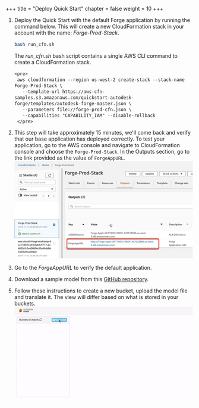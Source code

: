 +++
title = "Deploy Quick Start"
chapter = false
weight = 10
+++

1. Deploy the Quick Start with the default Forge application by running the command below. This will create a new CloudFormation stack in your account with the name: *Forge-Prod-Stack*.
  
    ```bash
    bash run_cfn.sh
    ```    
   The *run_cfn.sh* bash script contains a single AWS CLI command to create a CloudFormation stack.
   
       <pre>
        aws cloudformation --region us-west-2 create-stack --stack-name Forge-Prod-Stack \
          --template-url https://aws-cfn-samples.s3.amazonaws.com/quickstart-autodesk-forge/templates/autodesk-forge-master.json \
          --parameters file://forge-prod-cfn.json \
          --capabilities "CAPABILITY_IAM" --disable-rollback
        </pre>
   
    
2. This step will take approximately 15 minutes, we'll come back and verify that our base application has deployed correctly. To test your application, go to the AWS console and navigate to CloudFormation console and choose the `Forge-Prod-Stack`. In the Outputs section, go to the link provided as the value of `ForgeAppURL`.
![arch](/images/prod-stack-complete.png?height=60%&width=60%)
3. Go to the *ForgeAppURL* to verify the default application. 
4. Download a sample model from this [GitHub repository](https://github.com/jaimerosales/learn.forge.viewmodels/tree/dashboard/models).
5. Follow these instructions to create a new bucket, upload the model file and translate it.
The view will differ based on what is stored in your buckets.
![arch](/images/run_sample_viewmodels.gif?height=60%&width=60%)